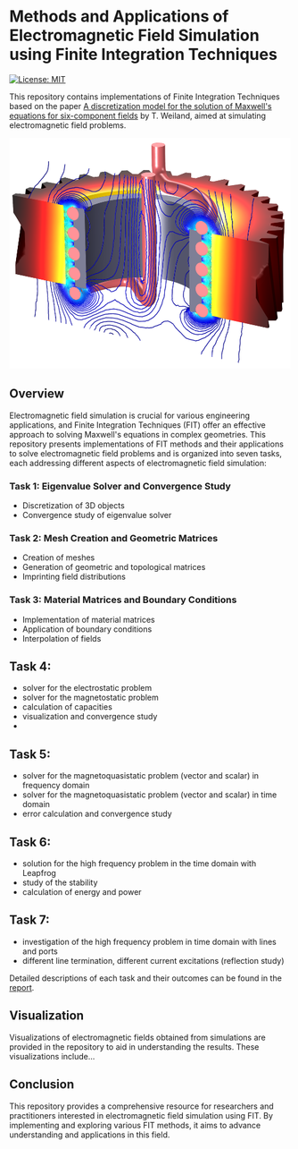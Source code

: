 # Methods and Applications of Electromagnetic Field Simulation using Finite Integration Techniques

[![License: MIT](https://img.shields.io/badge/License-MIT-yellow.svg)](https://github.com/paulffm/Methods-and-Applications-of-Electromagnetic-Field-Simulation-using-FIT/blob/main/LICENSE)

This repository contains implementations of Finite Integration Techniques based on the paper [A discretization model for the solution of Maxwell's equations for six-component fields](https://ui.adsabs.harvard.edu/abs/1977ArElU..31..116W/abstract) by T. Weiland, aimed at simulating electromagnetic field problems.

<p align="center">
  <img src="field_simulation.png"  alt="Field Simulation" width="518px" height="413px">
</p>

## Overview

Electromagnetic field simulation is crucial for various engineering applications, and Finite Integration Techniques (FIT) offer an effective approach to solving Maxwell's equations in complex geometries. This repository presents implementations of FIT methods and their applications to solve electromagnetic field problems and is organized into seven tasks, each addressing different aspects of electromagnetic field simulation:

### Task 1: Eigenvalue Solver and Convergence Study
- Discretization of 3D objects
- Convergence study of eigenvalue solver

### Task 2: Mesh Creation and Geometric Matrices
- Creation of meshes
- Generation of geometric and topological matrices
- Imprinting field distributions

### Task 3: Material Matrices and Boundary Conditions
- Implementation of material matrices
- Application of boundary conditions
- Interpolation of fields

## Task 4:
- solver for the electrostatic problem
- solver for the magnetostatic problem
- calculation of capacities
- visualization and convergence study
- 
## Task 5:
- solver for the magnetoquasistatic problem (vector and scalar) in frequency domain
- solver for the magnetoquasistatic problem (vector and scalar) in time domain
- error calculation and convergence study
  
## Task 6:
- solution for the high frequency problem in the time domain with Leapfrog
- study of the stability
- calculation of energy and power
  
## Task 7:
- investigation of the high frequency problem in time domain with lines and ports
- different line termination, different current excitations (reflection study)

Detailed descriptions of each task and their outcomes can be found in the [report](https://github.com/paulffm/Methods-and-Applications-of-Electromagnetic-Field-Simulation-using-FIT/blob/main/Protokollheft.pdf).

## Visualization

Visualizations of electromagnetic fields obtained from simulations are provided in the repository to aid in understanding the results. These visualizations include...

## Conclusion

This repository provides a comprehensive resource for researchers and practitioners interested in electromagnetic field simulation using FIT. By implementing and exploring various FIT methods, it aims to advance understanding and applications in this field.


